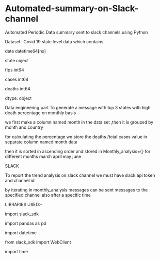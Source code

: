 # Automated-summary-on-Slack-channel
Automated Periodic Data summary sent to slack channels  using Python

Dataset- Covid 19 state level data 
which contains

date      datetime64[ns]

state             object

fips               int64

cases              int64

deaths             int64

dtype: object

Data engineering part 
To generate a message with top 3 states with high death percentage on monthly basis 

we first make a column named month in the data set ,then it is grouped by month and country 

for calculating the percentage  we store the deaths /total cases value in separate column named month data

then it is sorted in ascending order and  stored in Monthly_analysis={} for different months march april may june 


SLACK 

To report the trend analysis on slack channel  we must have slack api token and channel id 

by iterating in monthly_analysis messages can be sent messages to the specified channel also after a specific time 


LIBRARIES USED:-

import slack_sdk


import pandas as pd

import datetime

from slack_sdk import WebClient

import time

